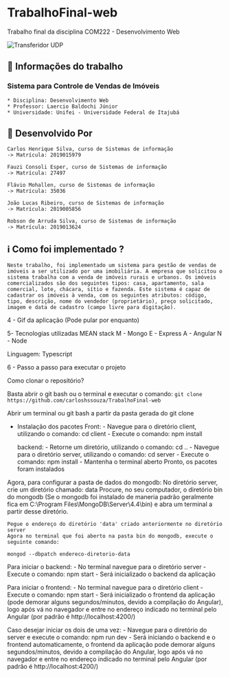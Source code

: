 # TrabalhoFinal-web
Trabalho final da disciplina COM222 - Desenvolvimento Web

![Transferidor UDP](imagens/udp.png)

## :closed_book: Informações do trabalho

  ### Sistema para Controle de Vendas de Imóveis
    * Disciplina: Desenvolvimento Web
    * Professor: Laercio Baldochi Júnior
    * Universidade: Unifei - Universidade Federal de Itajubá

## :construction_worker: Desenvolvido Por
```
Carlos Henrique Silva, curso de Sistemas de informação
-> Matrícula: 2019015979

Fauzi Consoli Esper, curso de Sistemas de informação
-> Matrícula: 27497

Flávio Mohallen, curso de Sistemas de informação
-> Matrícula: 35036

João Lucas Ribeiro, curso de Sistemas de informação
-> Matrícula: 2019005856

Robson de Arruda Silva, curso de Sistemas de informação
-> Matrícula: 2019013624
```
## :information_source: Como foi implementado ?
    Neste trabalho, foi implementado um sistema para gestão de vendas de
    imóveis a ser utilizado por uma imobiliária. A empresa que solicitou o sistema trabalha com a venda de imóveis rurais e urbanos. Os imóveis comercializados são dos seguintes tipos: casa, apartamento, sala comercial, lote, chácara, sítio e fazenda. Este sistema é capaz de cadastrar os imóveis à venda, com os seguintes atributos: código, tipo, descrição, nome do vendedor (proprietário), preço solicitado, imagem e data de cadastro (campo livre para digitação).

4 - Gif da aplicação (Pode pular por enquanto)

5- Tecnologias utilizadas
   MEAN stack
   M - Mongo
   E - Express
   A - Angular
   N - Node

  Linguagem: Typescript

6 - Passo a passo para executar o projeto
   
Como clonar o repositório?

Basta abrir o git bash ou o terminal e executar o comando: `git clone https://github.com/carloshssouza/TrabalhoFinal-web`

Abrir um terminal ou git bash a partir da pasta gerada do git clone

- Instalação dos pacotes
	Front: 
		- Navegue para o diretório client, utilizando o comando: cd client
		- Execute o comando: npm install

	backend:
		- Retorne um diretório, utilizando o comando: cd ..
		- Navegue para o diretório server, utilizando o comando: cd server
		- Execute o comando: npm install
		- Mantenha o terminal aberto
	Pronto, os pacotes foram instalados

Agora, para configurar a pasta de dados do mongodb:
	No diretório server, crie um diretório chamado: data
	Procure, no seu computador, o diretório bin do mongodb (Se o mongodb foi instalado de maneria padrão
							   geralmente fica em C:\Program Files\MongoDB\Server\4.4\bin)
	e abra um terminal a partir desse diretório.

	Pegue o endereço do diretório 'data' criado anteriormente no diretório server
	Agora no terminal que foi aberto na pasta bin do mongodb, execute o seguinte comando:

  `mongod --dbpatch endereco-diretorio-data`


Para iniciar o backend:
	- No terminal navegue para o diretório server
	- Execute o comando: npm start
	- Será inicializado o backend da aplicação

Para iniciar o frontend:
	- No terminal navegue para o diretório client
	- Execute o comando: npm start
	- Será inicializado o frontend da aplicação (pode demorar alguns segundos/minutos, devido a compilação do Angular), logo após vá no navegador e entre no endereço indicado no terminal pelo Angular (por padrão é http://localhost:4200/) 

Caso desejar iniciar os dois de uma vez:
	- Navegue para o diretório do server e execute o comando: npm run dev
	- Será iniciando o backend e o frontend automaticamente, o frontend da aplicação pode demorar alguns segundos/minutos, devido a compilação do Angular, logo após vá no navegador e entre no endereço indicado no terminal pelo Angular (por padrão é http://localhost:4200/) 
